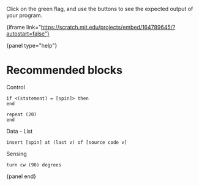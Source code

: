 Click on the green flag, and use the buttons to see the expected output of your program.

{iframe link="https://scratch.mit.edu/projects/embed/164789645/?autostart=false"}

{panel type="help"}

# Recommended blocks

Control
```scratch:split:random
if <(statement) = [spin]> then
end

repeat (20)
end
```

Data - List
```scratch:split:random
insert [spin] at (last v) of [source code v]
```

Sensing
```scratch:split:random
turn cw (90) degrees
```

{panel end}
